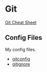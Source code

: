 # Git

[Git Cheat Sheet](./cheatsheet)


## Config Files
My config files.

- [gitconfig](dotfiles/.gitconfig)
- [gitignore](dotfiles/.gitignore)
